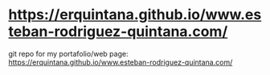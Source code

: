 # https://erquintana.github.io/www.esteban-rodriguez-quintana.com/
git repo for my portafolio/web page: https://erquintana.github.io/www.esteban-rodriguez-quintana.com/
